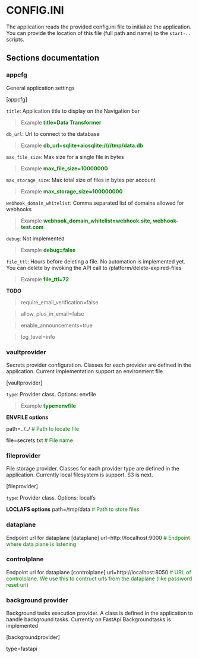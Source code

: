 # CONFIG.INI

The application reads the provided config.ini file to initialize the application. You can provide the location of this file (full path and name) to the `start-..` scripts.

## Sections documentation

### appcfg
General application settings

[appcfg]

`title`: Application title to display on the Navigation bar
> Example <span style="color: green;">**title=Data Transformer**</span>

`db_url`: Url to connect to the database
> Example <span style="color: green;">**db_url=sqlite+aiosqlite:////tmp/data.db**</span>

`max_file_size`: Max size for a single file in bytes
> Example <span style="color: green;">**max_file_size=10000000**</span>

`max_storage_size`: Max total size of files in bytes per account
> Example <span style="color: green;">**max_storage_size=100000000**</span> 

`webhook_domain_whitelist`: Comma separated list of domains allowed for webhooks
> Example <span style="color: green;">**webhook_domain_whitelist=webhook.site, webhook-test.com**</span>

`debug`: Not implemented
> Example <span style="color: green;">**debug=false**</span>

`file_ttl`: Hours before deleting a file. No automation is implemented yet. You can delete by invoking the API call to /platform/delete-expired-files 
> Example <span style="color: green;">**file_ttl=72**</span>

**TODO**

> require_email_verification=false

> allow_plus_in_email=false

> enable_announcements=true

> log_level=info



### vaultprovider
Secrets provider configuration. Classes for each provider are defined in the application. Current implementation support an environment file

[vaultprovider]

`type`: Provider class. Options: envfile
> Example <span style="color: green;">**type=envfile**</span>

**ENVFILE options**

path=../../   <span style="color: green;"># Path to locate file</span>

file=secrets.txt <span style="color: green;"># File name</span>

### fileprovider
File storage provider. Classes for each provider type are defined in the application. Currently local filesystem is support. S3 is next.

[fileprovider]

`type`: Provider class. Options: localfs

**LOCLAFS options**
path=/tmp/data <span style="color: green;"># Path to store files</span>

### dataplane
Endpoint url for dataplane
[dataplane]
url=http://localhost:9000 <span style="color: green;"># Endpoint where data plane is listening</span>

### controlplane
Endpoint url for dataplane
[controlplane]
url=http://localhost:8050 <span style="color: green;"># URL of controlplane. We use this to contruct urls from the dataplane (like password reset url)</span>

### background provider

Background tasks execution provider. A class is defined in the application to handle background tasks. Currently on FastApi Backgroundtasks is implemented

[backgroundprovider]

type=fastapi